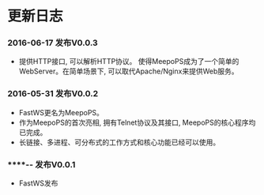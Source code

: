 # 更新日志

### 2016-06-17 发布V0.0.3
- 提供HTTP接口, 可以解析HTTP协议。 使得MeepoPS成为了一个简单的WebServer。在简单场景下, 可以取代Apache/Nginx来提供Web服务。

### 2016-05-31 发布V0.0.2
- FastWS更名为MeepoPS。
- 作为MeepoPS的首次亮相, 拥有Telnet协议及其接口, MeepoPS的核心程序均已完成。
- 长链接、多进程、可分布式的工作方式和核心功能已经可以使用。

### ****-**-** 发布V0.0.1
- FastWS发布